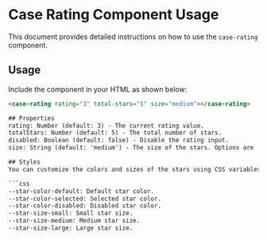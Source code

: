 # Case Rating Component Usage

This document provides detailed instructions on how to use the `case-rating` component.

## Usage

Include the component in your HTML as shown below:

```html
<case-rating rating="3" total-stars="5" size="medium"></case-rating>

## Properties
rating: Number (default: 3) - The current rating value.
totalStars: Number (default: 5) - The total number of stars.
disabled: Boolean (default: false) - Disable the rating input.
size: String (default: 'medium') - The size of the stars. Options are 'small', 'medium', 'large'.

## Styles
You can customize the colors and sizes of the stars using CSS variables.

```css
--star-color-default: Default star color.
--star-color-selected: Selected star color.
--star-color-disabled: Disabled star color.
--star-size-small: Small star size.
--star-size-medium: Medium star size.
--star-size-large: Large star size.